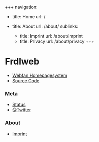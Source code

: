 +++
navigation: 
- title: Home
  url: /

- title: About
  url: /about/
  sublinks:
    - title: Imprint
      url: /about/imprint
    - title: Privacy
      url: /about/privacy
+++


# Frdlweb

+ [Webfan Homepagesystem](https://webfan.de)
+ [Source Code](https://github.com/frdl)

### Meta

+ [Status](https://status.frdl.de)
+ [@Twitter](https://twitter.com/TillWehowski)

### About
+ [Imprint](about/imprint.md)
